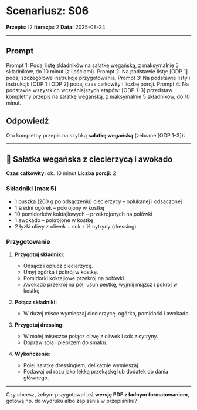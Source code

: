 ﻿# Scenariusz: S06
**Przepis:** I2
**Iteracja:** 2
**Data:** 2025-08-24

---

## Prompt
Prompt 1: Podaj listę składników na sałatkę wegańską, z maksymalnie 5 składników, do 10 minut (z ilościami). Prompt 2: Na podstawie listy: [ODP 1] podaj szczegółowe instrukcje przygotowania. Prompt 3: Na podstawie listy i instrukcji: [ODP 1 i ODP 2] podaj czas całkowity i liczbę porcji. Prompt 4: Na podstawie wszystkich wcześniejszych etapów: [ODP 1–3] przedstaw kompletny przepis na sałatkę wegańską, z maksymalnie 5 składników, do 10 minut.


## Odpowiedź
Oto kompletny przepis na szybką **sałatkę wegańską** (zebrane \[ODP 1–3]):

---

## 🌱 Sałatka wegańska z ciecierzycą i awokado

**Czas całkowity:** ok. 10 minut
**Liczba porcji:** 2

### Składniki (max 5)

* 1 puszka (200 g po odsączeniu) ciecierzycy – opłukanej i odsączonej
* 1 średni ogórek – pokrojony w kostkę
* 10 pomidorków koktajlowych – przekrojonych na połówki
* 1 awokado – pokrojone w kostkę
* 2 łyżki oliwy z oliwek + sok z ½ cytryny (dressing)

### Przygotowanie

1. **Przygotuj składniki:**

   * Odsącz i opłucz ciecierzycę.
   * Umyj ogórka i pokrój w kostkę.
   * Pomidorki koktajlowe przekrój na połówki.
   * Awokado przekrój na pół, usuń pestkę, wyjmij miąższ i pokrój w kostkę.

2. **Połącz składniki:**

   * W dużej misce wymieszaj ciecierzycę, ogórka, pomidorki i awokado.

3. **Przygotuj dressing:**

   * W małej miseczce połącz oliwę z oliwek i sok z cytryny.
   * Dopraw solą i pieprzem do smaku.

4. **Wykończenie:**

   * Polej sałatkę dressingiem, delikatnie wymieszaj.
   * Podawaj od razu jako lekką przekąskę lub dodatek do dania głównego.

---

Czy chcesz, żebym przygotował też **wersję PDF z ładnym formatowaniem**, gotową np. do wydruku albo zapisania w przepiśniku?
